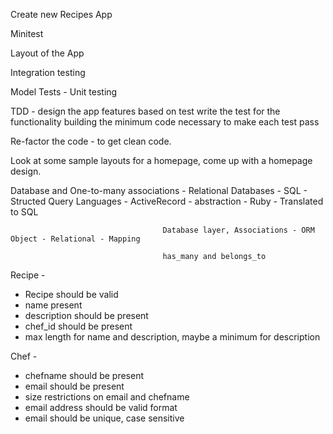 Create new Recipes App

Minitest

Layout of the App

Integration testing

Model Tests - Unit testing

TDD - design the app features based on test
write the test for the functionality building the minimum code necessary to make each test pass

Re-factor the code - to get clean code.


Look at some sample layouts for a homepage, come up with a homepage design.


Database and One-to-many associations - Relational Databases
                                      - SQL - Structed Query Languages
                                      - ActiveRecord - abstraction - Ruby - Translated to SQL

                                      Database layer, Associations - ORM Object - Relational - Mapping

                                      has_many and belongs_to

Recipe -
- Recipe should be valid
- name present
- description should be present
- chef_id should be present
- max length for name and description, maybe a minimum for description

Chef -
- chefname should be present
- email should be present
- size restrictions on email and chefname
- email address should be valid format
- email should be unique, case sensitive

